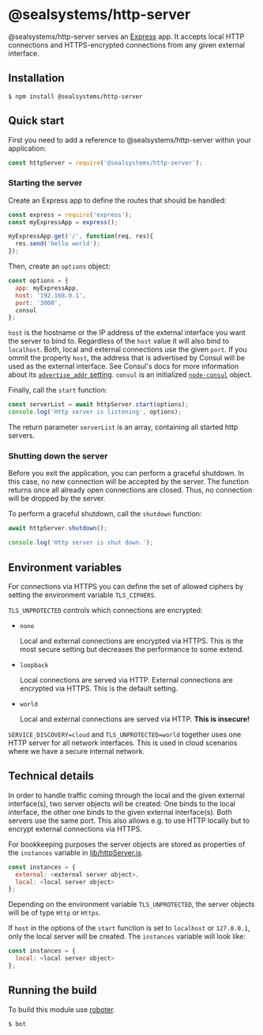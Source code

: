# @sealsystems/http-server



@sealsystems/http-server serves an [Express](https://expressjs.com) app. It accepts local HTTP connections and HTTPS-encrypted connections from any given external interface.

## Installation

```shell
$ npm install @sealsystems/http-server
```

## Quick start

First you need to add a reference to @sealsystems/http-server within your application:

```javascript
const httpServer = require('@sealsystems/http-server');
```

### Starting the server

Create an Express app to define the routes that should be handled:

```javascript
const express = require('express');
const myExpressApp = express();

myExpressApp.get('/', function(req, res){
  res.send('hello world');
});
```

Then, create an `options` object:

```javascript
const options = {
  app: myExpressApp,
  host: '192.168.0.1',
  port: '3000',
  consul
};
```

`host` is the hostname or the IP address of the external interface you want the server to bind to. Regardless of the `host` value it will also bind to `localhost`. Both, local and external connections use the given `port`. If you ommit the property `host`, the address that is advertised by Consul will be used as the external interface. See Consul's docs for more information about its [`advertise_addr` setting](https://www.consul.io/docs/agent/options.html#advertise_addr).
`consul` is an initialized [`node-consul`](https://github.com/sealsystems/node-consul) object. 

Finally, call the `start` function:

```javascript
const serverList = await httpServer.start(options);
console.log('Http server is listening', options);
```

The return parameter `serverList` is an array, containing all started http servers.

### Shutting down the server

Before you exit the application, you can perform a graceful shutdown. In this case, no new connection will be accepted by the server. The function returns once all already open connections are closed. Thus, no connection will be dropped by the server.

To perform a graceful shutdown, call the `shutdown` function:

```javascript
await httpServer.shutdown();

console.log('Http server is shut down.');
```

## Environment variables

For connections via HTTPS you can define the set of allowed ciphers by setting the environment variable `TLS_CIPHERS`.  

`TLS_UNPROTECTED` controls which connections are encrypted:

- `none`

  Local and external connections are encrypted via HTTPS. This is the most secure setting but decreases the performance to some extend.

- `loopback`

  Local connections are served via HTTP. External connections are encrypted via HTTPS. This is the default setting.

- `world`

  Local and external connections are served via HTTP. **This is insecure!**

`SERVICE_DISCOVERY=cloud` and `TLS_UNPROTECTED=world` together uses one HTTP server for all network interfaces. This is used in cloud scenarios where we have a secure internal network.

## Technical details

In order to handle traffic coming through the local and the given external interface(s), two server objects will be created: One binds to the local interface, the other one binds to the given external interface(s). Both servers use the same port. This also allows e.g. to use HTTP locally but to encrypt external connections via HTTPS.

For bookkeeping purposes the server objects are stored as properties of the `instances` variable in [lib/httpServer.js](lib/httpsServer.js).

```javascript
const instances = {
  external: <external server object>,
  local: <local server object>
};
```

Depending on the environment variable `TLS_UNPROTECTED`, the server objects will be of type `Http` or `Https`.

If `host` in the options of the `start` function is set to `localhost` or `127.0.0.1`, only the local server will be created. The `instances` variable will look like:

```javascript
const instances = {
  local: <local server object>
};
```

## Running the build

To build this module use [roboter](https://www.npmjs.com/package/roboter).

```bash
$ bot
```
